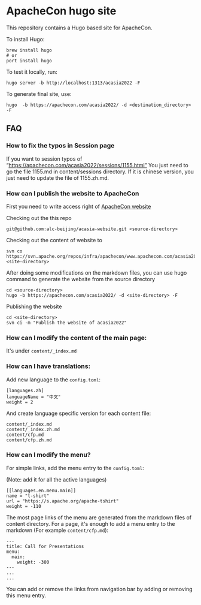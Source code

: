 # ApacheCon hugo site

This repository contains a Hugo based site for ApacheCon.

To install Hugo:

```
brew install hugo
# or
port install hugo
```

To test it locally, run:

```
hugo server -b http://localhost:1313/acasia2022 -F
```

To generate final site, use:


```
hugo  -b https://apachecon.com/acasia2022/ -d <destination_directory> -F
```

## FAQ

### How to fix the typos in Session page
If you want to session typos of “https://apachecon.com/acasia2022/sessions/1155.html”
You just need to go the file 1155.md in content/sessions directory.
If it is chinese version, you just need to update the file of 1155.zh.md.


### How can I publish the website to ApacheCon
First you need to write access right of [ApacheCon website](https://svn.apache.org/repos/infra/apachecon/www.apachecon.com/acasia2022/)

Checking out the this repo
```
git@github.com:alc-beijing/acasia-website.git <source-directory>
```

Checking out the content of website to <site-directory>
```
svn co https://svn.apache.org/repos/infra/apachecon/www.apachecon.com/acasia2022/ <site-directory>
```

After doing some modifications on the markdown files, you can use hugo command to generate the website from the source directory
```
cd <source-directory>
hugo -b https://apachecon.com/acasia2022/ -d <site-directory> -F
```

Publishing the website
```
cd <site-directory>
svn ci -m "Publish the website of acasia2022"
```

### How can I modify the content of the main page:

It's under `content/_index.md`

### How can I have translations:

Add new language to the `config.toml`:

```
[languages.zh]
languageName = "中文"
weight = 2
```

And create language specific version for each content file:

```
content/_index.md
content/_index.zh.md
content/cfp.md
content/cfp.zh.md
```

### How can I modify the menu?

For simple links, add the menu entry to the `config.toml`:

(Note: add it for all the active languages)

```
[[languages.en.menu.main]]
name = "t-shirt"
url = "https://s.apache.org/apache-tshirt"
weight = -110
```

The most page links of the menu are generated from the markdown files of content directory.
For a page, it's enough to add a menu entry to the markdown (For example `content/cfp.md`):

```
---
title: Call for Presentations
menu:
  main:
    weight: -300
---
...
...
```

You can add or remove the links from navigation bar by adding or removing this menu entry.
